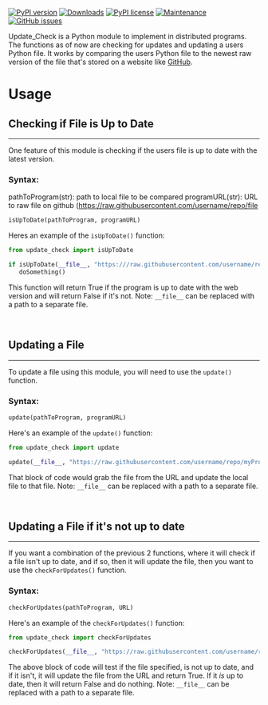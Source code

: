 [![PyPI version](https://badge.fury.io/py/update-check.svg)](https://badge.fury.io/py/update-check)
[![Downloads](https://pepy.tech/badge/update-check)](https://pepy.tech/project/update-check)
[![PyPI license](https://img.shields.io/pypi/l/ansicolortags.svg)](https://pypi.python.org/pypi/ansicolortags/)
[![Maintenance](https://img.shields.io/badge/Maintained%3F-yes-green.svg)](https://GitHub.com/TabulateJarl8/update_check/graphs/commit-activity)
[![GitHub issues](https://img.shields.io/github/issues/TabulateJarl8/update_check.svg)](https://GitHub.com/TabulateJarl8/update_check/issues/)


Update_Check is a Python module to implement in distributed programs. The functions as of now are checking for updates and updating a users Python file. It works by comparing the users Python file to the newest raw version of the file that's stored on a website like [GitHub](https://github.com).

# Usage
## Checking if File is Up to Date
----
One feature of this module is checking if the users file is up to date with the latest version. 
### Syntax:
pathToProgram(str): path to local file to be compared
programURL(str): URL to raw file on github (https://raw.githubusercontent.com/username/repo/file
```python
isUpToDate(pathToProgram, programURL)
```
Heres an example of the ``isUpToDate()`` function:


```python
from update_check import isUpToDate

if isUpToDate(__file__, "https:///raw.githubusercontent.com/username/repo/myProgram.py") == False:
   doSomething()
```


This function will return True if the program is up to date with the web version and will return False if it's not. Note: ``__file__`` can be replaced with a path to a separate file.

&nbsp;

## Updating a File
----
To update a file using this module, you will need to use the ``update()`` function.
### Syntax:
```python
update(pathToProgram, programURL)
```

Here's an example of the ``update()`` function:


```python
from update_check import update

update(__file__, "https://raw.githubusercontent.com/username/repo/myProgram.py")
```


That block of code would grab the file from the URL and update the local file to that file. Note: ``__file__`` can be replaced with a path to a separate file.

&nbsp;

## Updating a File if it's not up to date
----
If you want a combination of the previous 2 functions, where it will check if a file isn't up to date, and if so, then it will update the file, then you want to use the ``checkForUpdates()`` function.
### Syntax:
```python
checkForUpdates(pathToProgram, URL)
```
Here's an example of the ``checkForUpdates()`` function:


```python
from update_check import checkForUpdates

checkForUpdates(__file__, "https://raw.githubusercontent.com/username/repo/myProgram.py")
```


The above block of code will test if the file specified, is not up to date, and if it isn't, it will update the file from the URL and return True. If it *is* up to date, then it will return False and do nothing. Note: ``__file__`` can be replaced with a path to a separate file.
